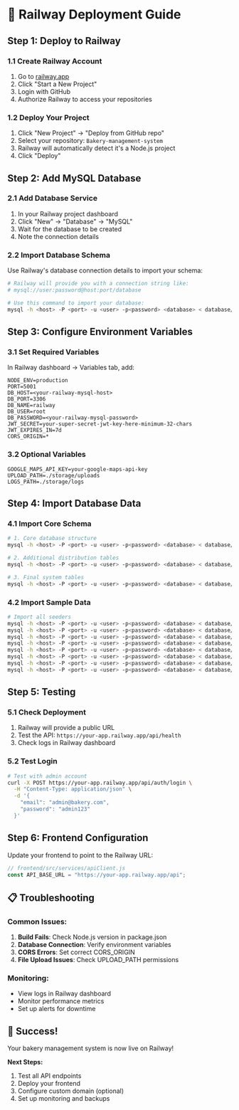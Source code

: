 # 🚀 Railway Deployment Guide

## Step 1: Deploy to Railway

### 1.1 Create Railway Account

1. Go to [railway.app](https://railway.app)
2. Click "Start a New Project"
3. Login with GitHub
4. Authorize Railway to access your repositories

### 1.2 Deploy Your Project

1. Click "New Project" → "Deploy from GitHub repo"
2. Select your repository: `Bakery-management-system`
3. Railway will automatically detect it's a Node.js project
4. Click "Deploy"

## Step 2: Add MySQL Database

### 2.1 Add Database Service

1. In your Railway project dashboard
2. Click "New" → "Database" → "MySQL"
3. Wait for the database to be created
4. Note the connection details

### 2.2 Import Database Schema

Use Railway's database connection details to import your schema:

```bash
# Railway will provide you with a connection string like:
# mysql://user:password@host:port/database

# Use this command to import your database:
mysql -h <host> -P <port> -u <user> -p<password> <database> < database/create_complete_database.sql
```

## Step 3: Configure Environment Variables

### 3.1 Set Required Variables

In Railway dashboard → Variables tab, add:

```
NODE_ENV=production
PORT=5001
DB_HOST=<your-railway-mysql-host>
DB_PORT=3306
DB_NAME=railway
DB_USER=root
DB_PASSWORD=<your-railway-mysql-password>
JWT_SECRET=your-super-secret-jwt-key-here-minimum-32-chars
JWT_EXPIRES_IN=7d
CORS_ORIGIN=*
```

### 3.2 Optional Variables

```
GOOGLE_MAPS_API_KEY=your-google-maps-api-key
UPLOAD_PATH=./storage/uploads
LOGS_PATH=./storage/logs
```

## Step 4: Import Database Data

### 4.1 Import Core Schema

```bash
# 1. Core database structure
mysql -h <host> -P <port> -u <user> -p<password> <database> < database/create_complete_database.sql

# 2. Additional distribution tables
mysql -h <host> -P <port> -u <user> -p<password> <database> < database/additional_tables_for_distribution.sql

# 3. Final system tables
mysql -h <host> -P <port> -u <user> -p<password> <database> < database/final_system_tables.sql
```

### 4.2 Import Sample Data

```bash
# Import all seeders
mysql -h <host> -P <port> -u <user> -p<password> <database> < database/seeders/01_users_seeder.sql
mysql -h <host> -P <port> -u <user> -p<password> <database> < database/seeders/02_products_seeder.sql
mysql -h <host> -P <port> -u <user> -p<password> <database> < database/seeders/03_distributors_seeder.sql
mysql -h <host> -P <port> -u <user> -p<password> <database> < database/seeders/04_stores_seeder.sql
mysql -h <host> -P <port> -u <user> -p<password> <database> < database/seeders/05_orders_seeder.sql
mysql -h <host> -P <port> -u <user> -p<password> <database> < database/seeders/06_payments_seeder.sql
mysql -h <host> -P <port> -u <user> -p<password> <database> < database/seeders/07_notifications_seeder.sql
mysql -h <host> -P <port> -u <user> -p<password> <database> < database/seeders/08_reports_seeder.sql
```

## Step 5: Testing

### 5.1 Check Deployment

1. Railway will provide a public URL
2. Test the API: `https://your-app.railway.app/api/health`
3. Check logs in Railway dashboard

### 5.2 Test Login

```bash
# Test with admin account
curl -X POST https://your-app.railway.app/api/auth/login \
  -H "Content-Type: application/json" \
  -d '{
    "email": "admin@bakery.com",
    "password": "admin123"
  }'
```

## Step 6: Frontend Configuration

Update your frontend to point to the Railway URL:

```javascript
// frontend/src/services/apiClient.js
const API_BASE_URL = "https://your-app.railway.app/api";
```

## 📋 Troubleshooting

### Common Issues:

1. **Build Fails**: Check Node.js version in package.json
2. **Database Connection**: Verify environment variables
3. **CORS Errors**: Set correct CORS_ORIGIN
4. **File Upload Issues**: Check UPLOAD_PATH permissions

### Monitoring:

- View logs in Railway dashboard
- Monitor performance metrics
- Set up alerts for downtime

## 🎉 Success!

Your bakery management system is now live on Railway!

**Next Steps:**

1. Test all API endpoints
2. Deploy your frontend
3. Configure custom domain (optional)
4. Set up monitoring and backups
